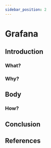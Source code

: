 ```yaml
---
sidebar_position: 2
---
```


 # Grafana

## Introduction

### What?

### Why?

## Body

### How?

## Conclusion

## References